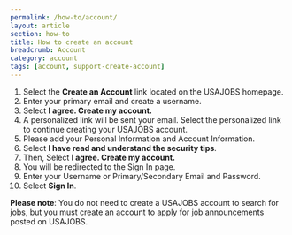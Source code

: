 ```yaml
---
permalink: /how-to/account/
layout: article
section: how-to
title: How to create an account
breadcrumb: Account
category: account
tags: [account, support-create-account]
---
```


1.  Select the **Create an Account** link located on the USAJOBS homepage.
2.  Enter your primary email and create a username.
3.  Select **I agree. Create my account.**
4.  A personalized link will be sent your email. Select the personalized link to continue creating your USAJOBS account.
5.  Please add your Personal Information and Account Information.
6.  Select **I have read and understand the security tips**.
7.  Then, Select **I agree. Create my account.**
8.  You will be redirected to the Sign In page.
9.  Enter your Username or Primary/Secondary Email and Password.
10. Select **Sign In**.

**Please note**: You do not need to create a USAJOBS account to search for jobs, but you must create an account to apply for job announcements posted on USAJOBS.
